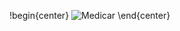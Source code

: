 !begin{center}
![Medicar](https://user-images.githubusercontent.com/37720085/133004538-b4401636-7c15-439f-8acf-64755ffb0421.png)
\end{center}
